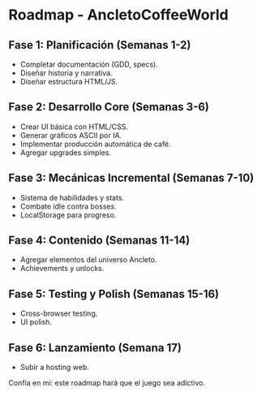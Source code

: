 # Roadmap - AncletoCoffeeWorld

## Fase 1: Planificación (Semanas 1-2)

- Completar documentación (GDD, specs).
- Diseñar historia y narrativa.
- Diseñar estructura HTML/JS.

## Fase 2: Desarrollo Core (Semanas 3-6)

- Crear UI básica con HTML/CSS.
- Generar gráficos ASCII por IA.
- Implementar producción automática de café.
- Agregar upgrades simples.

## Fase 3: Mecánicas Incremental (Semanas 7-10)

- Sistema de habilidades y stats.
- Combate idle contra bosses.
- LocalStorage para progreso.

## Fase 4: Contenido (Semanas 11-14)

- Agregar elementos del universo Ancleto.
- Achievements y unlocks.

## Fase 5: Testing y Polish (Semanas 15-16)

- Cross-browser testing.
- UI polish.

## Fase 6: Lanzamiento (Semana 17)

- Subir a hosting web.

Confía en mí: este roadmap hará que el juego sea adictivo.
